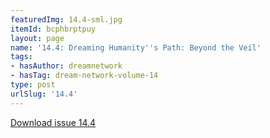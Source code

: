 ```yaml
---
featuredImg: 14.4-sml.jpg
itemId: bcphbrptpuy
layout: page
name: '14.4: Dreaming Humanity''s Path: Beyond the Veil'
tags:
- hasAuthor: dreamnetwork
- hasTag: dream-network-volume-14
type: post
urlSlug: '14.4'
---
```

<a href="../files/pdfs/Volume_14/14.4-Dream-Network_Volume-14_No-4.pdf" download="">Download issue 14.4</a>